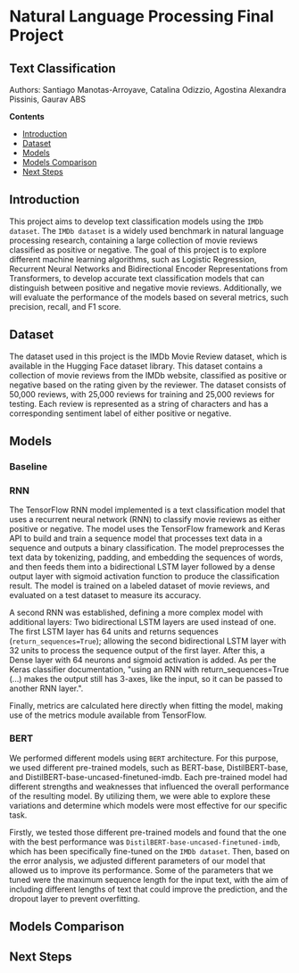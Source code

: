 # Natural Language Processing Final Project
## Text Classification
Authors: Santiago Manotas-Arroyave, Catalina Odizzio, Agostina Alexandra Pissinis, Gaurav ABS

**Contents**
- [Introduction](#introduction)
- [Dataset](#dataset)
- [Models](#models)
- [Models Comparison](#modelscomparison)
- [Next Steps](#nextsteps)

## Introduction
This project aims to develop text classification models using the `IMDb dataset`. The `IMDb dataset` is a widely used benchmark in natural language processing research, containing a large collection of movie reviews classified as positive or negative. The goal of this project is to explore different machine learning algorithms, such as Logistic Regression, Recurrent Neural Networks and Bidirectional Encoder Representations from Transformers, to develop accurate text classification models that can distinguish between positive and negative movie reviews. Additionally, we will evaluate the performance of the models based on several metrics, such precision, recall, and F1 score. 

## Dataset
The dataset used in this project is the IMDb Movie Review dataset, which is available in the Hugging Face dataset library. This dataset contains a collection of movie reviews from the IMDb website, classified as positive or negative based on the rating given by the reviewer. The dataset consists of 50,000 reviews, with 25,000 reviews for training and 25,000 reviews for testing. Each review is represented as a string of characters and has a corresponding sentiment label of either positive or negative.

## Models

### Baseline

### RNN
The TensorFlow RNN model implemented is a text classification model that uses a recurrent neural network (RNN) to classify movie reviews as either positive or negative. The model uses the TensorFlow framework and Keras API to build and train a sequence model that processes text data in a sequence and outputs a binary classification. The model preprocesses the text data by tokenizing, padding, and embedding the sequences of words, and then feeds them into a bidirectional LSTM layer followed by a dense output layer with sigmoid activation function to produce the classification result. The model is trained on a labeled dataset of movie reviews, and evaluated on a test dataset to measure its accuracy.

A second RNN was established, defining a more complex model with additional layers: Two bidirectional LSTM layers are used instead of one. The first LSTM layer has 64 units and returns sequences (`return_sequences=True`); allowing the second bidirectional LSTM layer with 32 units to process the sequence output of the first layer. After this, a Dense layer with 64 neurons and sigmoid activation is added. As per the Keras classifier documentation, "using an RNN with return_sequences=True (...) makes the output still has 3-axes, like the input, so it can be passed to another RNN layer.".

Finally, metrics are calculated here directly when fitting the model, making use of the metrics module available from TensorFlow.

### BERT
We performed different models using `BERT` architecture. For this purpose, we used different pre-trained models, such as BERT-base, DistilBERT-base, and DistilBERT-base-uncased-finetuned-imdb. Each pre-trained model had different strengths and weaknesses that influenced the overall performance of the resulting model. By utilizing them, we were able to explore these variations and determine which models were most effective for our specific task. 

Firstly, we tested those different pre-trained models and found that the one with the best performance was `DistilBERT-base-uncased-finetuned-imdb`, which has been specifically fine-tuned on the `IMDb dataset`. Then, based on the error analysis, we adjusted different parameters of our model that allowed us to improve its performance. Some of the parameters that we tuned were the maximum sequence length for the input text, with the aim of including different lengths of text that could improve the prediction, and the dropout layer to prevent overfitting.


## Models Comparison


## Next Steps

